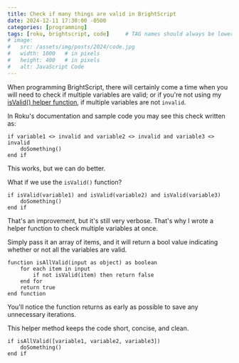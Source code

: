 ```yaml
---
title: Check if many things are valid in BrightScript 
date: 2024-12-11 17:30:00 -0500
categories: [programming]
tags: [roku, brightscript, code]     # TAG names should always be lowercase
# image:
#   src: /assets/img/posts/2024/code.jpg
#   width: 1000   # in pixels
#   height: 400   # in pixels
#   alt: JavaScript Code
---
```


When programming BrightScript, there will certainly come a time when you will need to check if multiple variables
are valid; or if you're not using my [isValid() helper function](https://1hitsong.github.io/posts/brightscript-check-if-valid/), if multiple variables are not `invalid`.

In Roku's documentation and sample code you may see this check written as:

```brightscript
if variable1 <> invalid and variable2 <> invalid and variable3 <> invalid
    doSomething()
end if
```

This works, but we can do better.

What if we use the `isValid()` function?

```brightscript
if isValid(variable1) and isValid(variable2) and isValid(variable3)
    doSomething()
end if
```

That's an improvement, but it's still very verbose. That's why I wrote a helper function to check multiple variables at once.

Simply pass it an array of items, and it will return a bool value indicating whether or not all the variables are valid.

```brightscript
function isAllValid(input as object) as boolean
    for each item in input
        if not isValid(item) then return false
    end for
    return true
end function
```

You'll notice the function returns as early as possible to save any unnecessary  iterations.

This helper method keeps the code short, concise, and clean.

```brightscript
if isAllValid([variable1, variable2, variable3])
    doSomething()
end if
```
